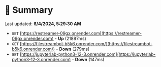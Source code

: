 # 📖 Summary
Last updated: **6/4/2024, 5:29:30 AM**

- `GET` [https://restreamer-09gx.onrender.com](https://restreamer-09gx.onrender.com) - **Up** (21887ms)
- `GET` [https://filestreambot-b5k6.onrender.com/](https://filestreambot-b5k6.onrender.com/) - **Down** (279ms)
- `GET` [https://jupyterlab-python3-12-3.onrender.com](https://jupyterlab-python3-12-3.onrender.com) - **Down** (147ms)
